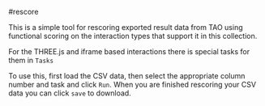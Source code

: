 #rescore

This is a simple tool for rescoring exported result data from
TAO using functional scoring on the interaction types that support it in this collection.

For the THREE.js and iframe based interactions there is special tasks for them in `Tasks`

To use this, first load the CSV data, then select the appropriate column number and task and click `Run`.
When you are finished rescoring your CSV data you can click `save` to  download.
